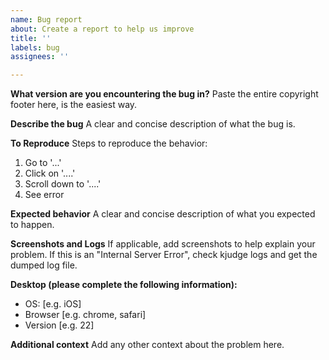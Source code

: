 ```yaml
---
name: Bug report
about: Create a report to help us improve
title: ''
labels: bug
assignees: ''

---
```


**What version are you encountering the bug in?**
Paste the entire copyright footer here, is the easiest way.

**Describe the bug**
A clear and concise description of what the bug is.

**To Reproduce**
Steps to reproduce the behavior:
1. Go to '...'
2. Click on '....'
3. Scroll down to '....'
4. See error

**Expected behavior**
A clear and concise description of what you expected to happen.

**Screenshots and Logs**
If applicable, add screenshots to help explain your problem.
If this is an "Internal Server Error", check kjudge logs and get the dumped log file.

**Desktop (please complete the following information):**
 - OS: [e.g. iOS]
 - Browser [e.g. chrome, safari]
 - Version [e.g. 22]

**Additional context**
Add any other context about the problem here.
